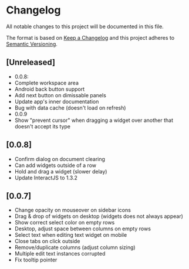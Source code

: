# Changelog
All notable changes to this project will be documented in this file.

The format is based on [Keep a Changelog](http://keepachangelog.com/en/1.0.0/)
and this project adheres to [Semantic Versioning](http://semver.org/spec/v2.0.0.html).

## [Unreleased]
- 0.0.8:
- Complete workspace area
- Android back button support
- Add next button on dimissable panels
- Update app's inner documentation
- Bug with data cache (doesn't load on refresh)
- 0.0.9
- Show "prevent cursor" when dragging a widget over another that doesn't accept its type

## [0.0.8]
- Confirm dialog on document clearing
- Can add widgets outside of a row
- Hold and drag a widget (slower delay)
- Update InteractJS to 1.3.2

## [0.0.7]
- Change opacity on mouseover on sidebar icons
- Drag & drop of widgets on desktop (widgets does not always appear)
- Show correct select color on empty rows
- Desktop, adjust space between columns on empty rows
- Select text when editing text widget on mobile
- Close tabs on click outside
- Remove/duplicate columns (adjust column sizing)
- Multiple edit text instances corrupted
- Fix tooltip pointer